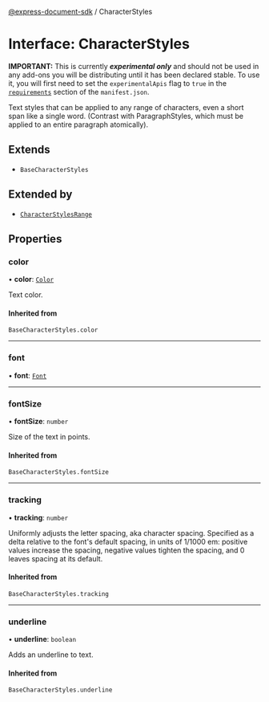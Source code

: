 [@express-document-sdk](../overview.md) / CharacterStyles

# Interface: CharacterStyles

<InlineAlert slots="text" variant="warning"/>

**IMPORTANT:** This is currently ***experimental only*** and should not be used in any add-ons you will be distributing until it has been declared stable. To use it, you will first need to set the `experimentalApis` flag to `true` in the [`requirements`](../../../manifest/index.md#requirements) section of the `manifest.json`.

Text styles that can be applied to any range of characters, even a short span like a single word. (Contrast with
ParagraphStyles, which must be applied to an entire paragraph atomically).

## Extends

-   `BaseCharacterStyles`

## Extended by

-   [`CharacterStylesRange`](CharacterStylesRange.md)

## Properties

### color

• **color**: [`Color`](Color.md)

Text color.

#### Inherited from

`BaseCharacterStyles.color`

---

### font

• **font**: [`Font`](../type-aliases/Font.md)

---

### fontSize

• **fontSize**: `number`

Size of the text in points.

#### Inherited from

`BaseCharacterStyles.fontSize`

---

### tracking

• **tracking**: `number`

Uniformly adjusts the letter spacing, aka character spacing. Specified as a delta relative to the font's default
spacing, in units of 1/1000 em: positive values increase the spacing, negative values tighten the spacing, and 0
leaves spacing at its default.

#### Inherited from

`BaseCharacterStyles.tracking`

---

### underline

• **underline**: `boolean`

Adds an underline to text.

#### Inherited from

`BaseCharacterStyles.underline`
